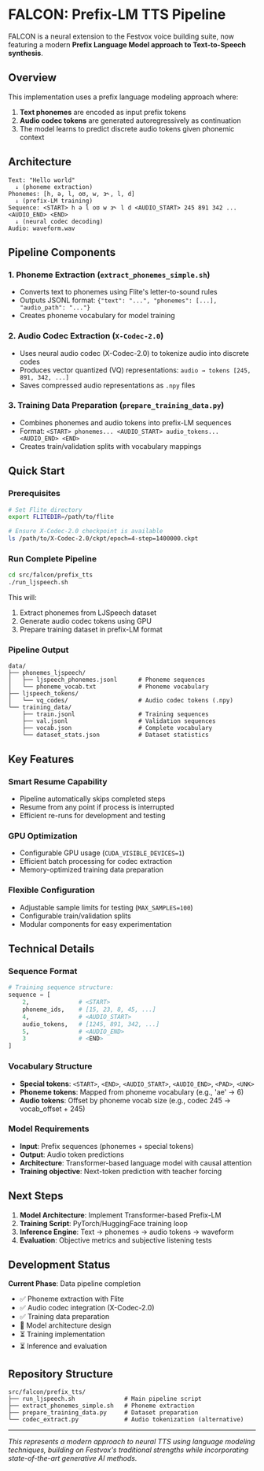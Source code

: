 # FALCON: Prefix-LM TTS Pipeline

FALCON is a neural extension to the Festvox voice building suite, now featuring a modern **Prefix Language Model approach to Text-to-Speech synthesis**.

## Overview

This implementation uses a prefix language modeling approach where:
1. **Text phonemes** are encoded as input prefix tokens
2. **Audio codec tokens** are generated autoregressively as continuation
3. The model learns to predict discrete audio tokens given phonemic context

## Architecture

```
Text: "Hello world" 
  ↓ (phoneme extraction)
Phonemes: [h, ə, l, oʊ, w, ɜ˞, l, d]
  ↓ (prefix-LM training)
Sequence: <START> h ə l oʊ w ɜ˞ l d <AUDIO_START> 245 891 342 ... <AUDIO_END> <END>
  ↓ (neural codec decoding)
Audio: waveform.wav
```

## Pipeline Components

### 1. Phoneme Extraction (`extract_phonemes_simple.sh`)
- Converts text to phonemes using Flite's letter-to-sound rules
- Outputs JSONL format: `{"text": "...", "phonemes": [...], "audio_path": "..."}`
- Creates phoneme vocabulary for model training

### 2. Audio Codec Extraction (`X-Codec-2.0`)
- Uses neural audio codec (X-Codec-2.0) to tokenize audio into discrete codes
- Produces vector quantized (VQ) representations: `audio → tokens [245, 891, 342, ...]`
- Saves compressed audio representations as `.npy` files

### 3. Training Data Preparation (`prepare_training_data.py`)
- Combines phonemes and audio tokens into prefix-LM sequences
- Format: `<START> phonemes... <AUDIO_START> audio_tokens... <AUDIO_END> <END>`
- Creates train/validation splits with vocabulary mappings

## Quick Start

### Prerequisites
```bash
# Set Flite directory
export FLITEDIR=/path/to/flite

# Ensure X-Codec-2.0 checkpoint is available
ls /path/to/X-Codec-2.0/ckpt/epoch=4-step=1400000.ckpt
```

### Run Complete Pipeline
```bash
cd src/falcon/prefix_tts
./run_ljspeech.sh
```

This will:
1. Extract phonemes from LJSpeech dataset
2. Generate audio codec tokens using GPU
3. Prepare training dataset in prefix-LM format

### Pipeline Output
```
data/
├── phonemes_ljspeech/
│   ├── ljspeech_phonemes.jsonl      # Phoneme sequences
│   └── phoneme_vocab.txt            # Phoneme vocabulary
├── ljspeech_tokens/
│   └── vq_codes/                    # Audio codec tokens (.npy)
└── training_data/
    ├── train.jsonl                  # Training sequences
    ├── val.jsonl                    # Validation sequences
    ├── vocab.json                   # Complete vocabulary
    └── dataset_stats.json           # Dataset statistics
```

## Key Features

### Smart Resume Capability
- Pipeline automatically skips completed steps
- Resume from any point if process is interrupted
- Efficient re-runs for development and testing

### GPU Optimization
- Configurable GPU usage (`CUDA_VISIBLE_DEVICES=1`)
- Efficient batch processing for codec extraction
- Memory-optimized training data preparation

### Flexible Configuration
- Adjustable sample limits for testing (`MAX_SAMPLES=100`)
- Configurable train/validation splits
- Modular components for easy experimentation

## Technical Details

### Sequence Format
```python
# Training sequence structure:
sequence = [
    2,              # <START>
    phoneme_ids,    # [15, 23, 8, 45, ...]
    4,              # <AUDIO_START>
    audio_tokens,   # [1245, 891, 342, ...]
    5,              # <AUDIO_END>  
    3               # <END>
]
```

### Vocabulary Structure
- **Special tokens**: `<START>`, `<END>`, `<AUDIO_START>`, `<AUDIO_END>`, `<PAD>`, `<UNK>`
- **Phoneme tokens**: Mapped from phoneme vocabulary (e.g., 'ae' → 6)
- **Audio tokens**: Offset by phoneme vocab size (e.g., codec 245 → vocab_offset + 245)

### Model Requirements
- **Input**: Prefix sequences (phonemes + special tokens)
- **Output**: Audio token predictions
- **Architecture**: Transformer-based language model with causal attention
- **Training objective**: Next-token prediction with teacher forcing

## Next Steps

1. **Model Architecture**: Implement Transformer-based Prefix-LM
2. **Training Script**: PyTorch/HuggingFace training loop
3. **Inference Engine**: Text → phonemes → audio tokens → waveform
4. **Evaluation**: Objective metrics and subjective listening tests

## Development Status

**Current Phase**: Data pipeline completion
- ✅ Phoneme extraction with Flite
- ✅ Audio codec integration (X-Codec-2.0)  
- ✅ Training data preparation
- 🔄 Model architecture design
- ⏳ Training implementation
- ⏳ Inference and evaluation

## Repository Structure

```
src/falcon/prefix_tts/
├── run_ljspeech.sh              # Main pipeline script
├── extract_phonemes_simple.sh   # Phoneme extraction
├── prepare_training_data.py     # Dataset preparation
└── codec_extract.py             # Audio tokenization (alternative)
```

---

*This represents a modern approach to neural TTS using language modeling techniques, building on Festvox's traditional strengths while incorporating state-of-the-art generative AI methods.*

